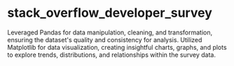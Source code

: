 # stack_overflow_developer_survey
Leveraged Pandas for data manipulation, cleaning, and transformation, ensuring the dataset's quality and consistency for analysis. 
Utilized Matplotlib for data visualization, creating insightful charts, graphs, and plots to explore trends, distributions, and relationships within the survey data. 
